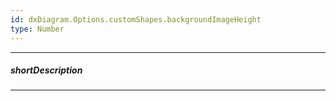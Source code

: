 ```yaml
---
id: dxDiagram.Options.customShapes.backgroundImageHeight
type: Number
---
```

---
##### shortDescription

---
